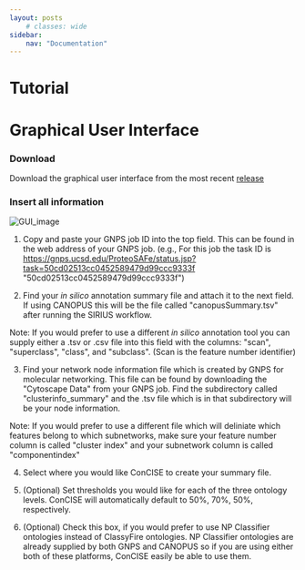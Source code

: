```yaml
---
layout: posts
    # classes: wide
sidebar:
    nav: "Documentation"
---
```

# Tutorial

# Graphical User Interface
### Download
Download the graphical user interface from the most recent [release](https://github.com/Zquinlan/conCISE/releases)

### Insert all information
![GUI_image](/conCISE/assets/GuiImage.jpg)

1. Copy and paste your GNPS job ID into the top field. This can be found in the web address of your GNPS job. (e.g., For this job the task ID is https://gnps.ucsd.edu/ProteoSAFe/status.jsp?task=50cd02513cc0452589479d99ccc9333f   "50cd02513cc0452589479d99ccc9333f")

2. Find your *in silico* annotation summary file and attach it to the next field. If using CANOPUS this will be the file called "canopusSummary.tsv" after running the SIRIUS workflow. 

Note: If you would prefer to use a different *in silico* annotation tool you can supply either a .tsv or .csv file into this field with the columns: "scan", "superclass", "class", and "subclass". (Scan is the feature number identifier)

3. Find your network node information file which is created by GNPS for molecular networking. This file can be found by downloading the "Cytoscape Data" from your GNPS job. Find the subdirectory called "clusterinfo_summary" and the .tsv file which is in that subdirectory will be your node information. 

Note: If you would prefer to use a different file which will deliniate which features belong to which subnetworks, make sure your feature number column is called "cluster index" and your subnetwork column is called "componentindex"

4. Select where you would like ConCISE to create your summary file.

5. (Optional) Set thresholds you would like for each of the three ontology levels. ConCISE will automatically default to 50%, 70%, 50%, respectively.

6. (Optional) Check this box, if you would prefer to use NP Classifier ontologies instead of ClassyFire ontologies. NP Classifier ontologies are already supplied by both GNPS and CANOPUS so if you are using either both of these platforms, ConCISE easily be able to use them.
